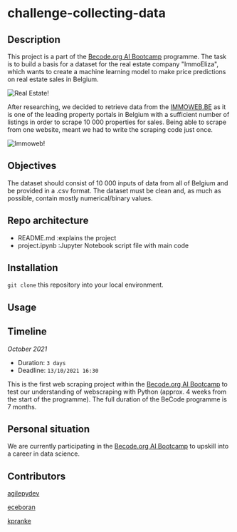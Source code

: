 # challenge-collecting-data


## Description
This project is a part of the [Becode.org AI Bootcamp](https://becode.org/learn/ai-bootcamp/) programme. The task is to build a basis for a dataset for the real estate company "ImmoEliza", which wants to create a machine learning model to make price predictions on real estate sales in Belgium. 

![Real Estate!](https://images.pexels.com/photos/106399/pexels-photo-106399.jpeg?auto=compress&cs=tinysrgb&dpr=1&w=500)

After researching, we decided to retrieve data from the [IMMOWEB.BE](https://www.immoweb.be/) as it is one of the leading property portals in Belgium with a sufficient number of listings in order to scrape 10 000 properties for sales. Being able to scrape from one website, meant we had to write the scraping code just once.

![Immoweb!](https://assets.immoweb.be/57/images/logos/brand-logo.svg) 

## Objectives

The dataset should consist of 10 000 inputs of data from all of Belgium and be provided in a .csv format. The dataset must be clean and, as much as possible, contain mostly numerical/binary values.

## Repo architecture

* README.md      :explains the project
* project.ipynb  :Jupyter Notebook script file with main code

## Installation

`git clone` this repository into your local environment. 

## Usage

## Timeline
*October 2021*

- Duration: `3 days`
- Deadline: `13/10/2021 16:30`

This is the first web scraping project within the [Becode.org AI Bootcamp](https://becode.org/learn/ai-bootcamp/) to test our understanding of webscraping with Python (approx. 4 weeks from the start of the programme). The full duration of the BeCode programme is 7 months. 

## Personal situation
We are currently participating in the [Becode.org AI Bootcamp](https://becode.org/learn/ai-bootcamp/) to upskill into a career in data science. 

## Contributors
[agilepydev](https://github.com/agilepydev)

[eceboran](https://github.com/eceboran)

[kpranke](https://github.com/kpranke)
